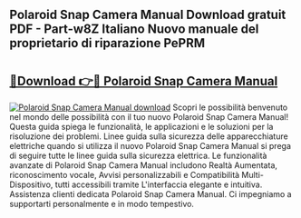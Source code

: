 ## Polaroid Snap Camera Manual Download gratuit PDF - Part-w8Z Italiano Nuovo manuale del proprietario di riparazione PePRM

# <h2><a href="http://dfbmpv.blite.top/?on=Polaroid+Snap+Camera+Manual">🔗Download 👉🔴 Polaroid Snap Camera Manual</a></h2>

[![Polaroid Snap Camera Manual download](https://i.imgur.com/lujVjoI.png)](http://dfbmpv.blite.top/?on=Polaroid+Snap+Camera+Manual)
Scopri le possibilità benvenuto nel mondo delle possibilità con il tuo nuovo Polaroid Snap Camera Manual! Questa guida spiega le funzionalità, le applicazioni e le soluzioni per la risoluzione dei problemi. Linee guida sulla sicurezza delle apparecchiature elettriche quando si utilizza il nuovo Polaroid Snap Camera Manual si prega di seguire tutte le linee guida sulla sicurezza elettrica. Le funzionalità avanzate di Polaroid Snap Camera Manual includono Realtà Aumentata, riconoscimento vocale, Avvisi personalizzabili e Compatibilità Multi-Dispositivo, tutti accessibili tramite L'interfaccia elegante e intuitiva. Assistenza clienti dedicata Polaroid Snap Camera Manual. Ci impegniamo a supportarti personalmente e in modo tempestivo.
